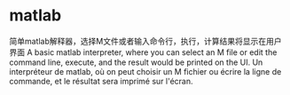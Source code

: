 # matlab
简单matlab解释器，选择M文件或者输入命令行，执行，计算结果将显示在用户界面
A basic matlab interpreter, where you can select an M file or edit the command line, execute, and the result would be printed on the UI.
Un interpréteur de matlab, où on peut choisir un M fichier ou écrire la ligne de commande, et le résultat sera imprimé sur l'écran.

